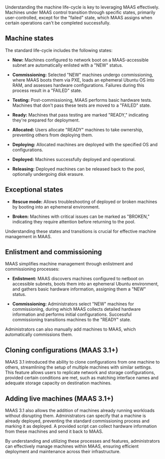 Understanding the machine life-cycle is key to leveraging MAAS effectively. Machines under MAAS control transition through specific states, primarily user-controlled, except for the "failed" state, which MAAS assigns when certain operations can't be completed successfully.

## Machine states

The standard life-cycle includes the following states:

- **New:** Machines configured to network boot on a MAAS-accessible subnet are automatically enlisted with a "NEW" status.

- **Commissioning:** Selected "NEW" machines undergo commissioning, where MAAS boots them via PXE, loads an ephemeral Ubuntu OS into RAM, and assesses hardware configurations. Failures during this process result in a "FAILED" state.

- **Testing:** Post-commissioning, MAAS performs basic hardware tests. Machines that don't pass these tests are moved to a "FAILED" state.

- **Ready:** Machines that pass testing are marked "READY," indicating they're prepared for deployment.

- **Allocated:** Users allocate "READY" machines to take ownership, preventing others from deploying them.

- **Deploying:** Allocated machines are deployed with the specified OS and configurations.

- **Deployed:** Machines successfully deployed and operational.

- **Releasing:** Deployed machines can be released back to the pool, optionally undergoing disk erasure.

## Exceptional states

- **Rescue mode:** Allows troubleshooting of deployed or broken machines by booting into an ephemeral environment.

- **Broken:** Machines with critical issues can be marked as "BROKEN," indicating they require attention before returning to the pool.

Understanding these states and transitions is crucial for effective machine management in MAAS.

## Enlistment and commissioning

MAAS simplifies machine management through enlistment and commissioning processes:

- **Enlistment:** MAAS discovers machines configured to netboot on accessible subnets, boots them into an ephemeral Ubuntu environment, and gathers basic hardware information, assigning them a "NEW" status.

- **Commissioning:** Administrators select "NEW" machines for commissioning, during which MAAS collects detailed hardware information and performs initial configurations. Successful commissioning transitions machines to the "READY" state.

Administrators can also manually add machines to MAAS, which automatically commissions them.

## Cloning configurations (MAAS 3.1+)

MAAS 3.1 introduced the ability to clone configurations from one machine to others, streamlining the setup of multiple machines with similar settings. This feature allows users to replicate network and storage configurations, provided certain conditions are met, such as matching interface names and adequate storage capacity on destination machines.

## Adding live machines (MAAS 3.1+)

MAAS 3.1 also allows the addition of machines already running workloads without disrupting them. Administrators can specify that a machine is already deployed, preventing the standard commissioning process and marking it as deployed. A provided script can collect hardware information from these machines and send it back to MAAS.

By understanding and utilizing these processes and features, administrators can effectively manage machines within MAAS, ensuring efficient deployment and maintenance across their infrastructure.
